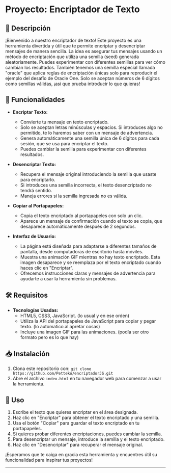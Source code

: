 # Proyecto: Encriptador de Texto

## 📝 Descripción
¡Bienvenido a nuestro encriptador de texto! Este proyecto es una herramienta divertida y útil que te permite encriptar y desencriptar mensajes de manera sencilla. La idea es asegurar tus mensajes usando un método de encriptación que utiliza una semilla (seed) generada aleatoriamente. Puedes experimentar con diferentes semillas para ver cómo cambian los resultados. También tenemos una semilla especial llamada "oracle" que aplica reglas de encriptación únicas solo para reproducir el ejemplo del desafío de Oracle One. Solo se aceptan números de 6 dígitos como semillas válidas, ¡así que prueba introducir lo que quieras!

## 🚀 Funcionalidades
- **Encriptar Texto:**
  - Convierte tu mensaje en texto encriptado.
  - Solo se aceptan letras minúsculas y espacios. Si introduces algo no permitido, te lo haremos saber con un mensaje de advertencia.
  - Genera automáticamente una semilla única de 6 dígitos para cada sesión, que se usa para encriptar el texto.
  - Puedes cambiar la semilla para experimentar con diferentes resultados.

- **Desencriptar Texto:**
  - Recupera el mensaje original introduciendo la semilla que usaste para encriptarlo.
  - Si introduces una semilla incorrecta, el texto desencriptado no tendrá sentido.
  - Maneja errores si la semilla ingresada no es válida.

- **Copiar al Portapapeles:**
  - Copia el texto encriptado al portapapeles con solo un clic.
  - Aparece un mensaje de confirmación cuando el texto se copia, que desaparece automáticamente después de 2 segundos.

- **Interfaz de Usuario:**
  - La página está diseñada para adaptarse a diferentes tamaños de pantalla, desde computadoras de escritorio hasta móviles.
  - Muestra una animación GIF mientras no hay texto encriptado. Esta imagen desaparece y se reemplaza por el texto encriptado cuando haces clic en "Encriptar".
  - Ofrecemos instrucciones claras y mensajes de advertencia para ayudarte a usar la herramienta sin problemas.

## 🛠️ Requisitos
- **Tecnologías Usadas:**
  - HTML5, CSS3, JavaScript. (lo usual y en ese orden)
  - Utiliza la API del portapapeles de JavaScript para copiar y pegar texto. (lo automatico al apretar cosas)
  - Incluye una imagen GIF para las animaciones. (podía ser otro formato pero es lo que hay)

## 📥 Instalación
1. Clona este repositorio con: `git clone https://github.com/Petteko/encriptadorJS.git`
2. Abre el archivo `index.html` en tu navegador web para comenzar a usar la herramienta.

## 🚀 Uso
1. Escribe el texto que quieres encriptar en el área designada.
2. Haz clic en "Encriptar" para obtener el texto encriptado y una semilla.
3. Usa el botón "Copiar" para guardar el texto encriptado en tu portapapeles.
4. Si quieres probar diferentes encriptaciones, puedes cambiar la semilla.
5. Para desencriptar un mensaje, introduce la semilla y el texto encriptado.
6. Haz clic en "Desencriptar" para recuperar el mensaje original.

¡Esperamos que te caiga en gracia esta herramienta y encuentres útil su funcionalidad para inspirar tus proyectos!

---